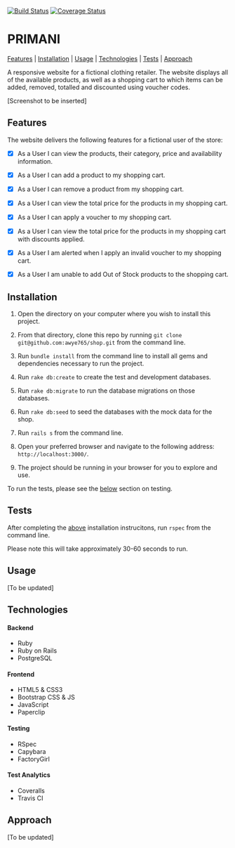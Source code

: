 [![Build Status](https://travis-ci.org/awye765/shop.svg?branch=master)](https://travis-ci.org/awye765/shop) [![Coverage Status](https://coveralls.io/repos/github/awye765/shop/badge.svg?branch=master)](https://coveralls.io/github/awye765/shop?branch=master)
# PRIMANI

[Features](#features) | [Installation](#installation) | [Usage](#usage) | [Technologies](#technologies) | [Tests](#tests) | [Approach](#approach)

A responsive website for a fictional clothing retailer.  The website displays all of the available products, as well as a shopping cart to which items can be added, removed, totalled and discounted using voucher codes.

[Screenshot to be inserted]

## <a name="features">Features

The website delivers the following features for a fictional user of the store:

- [X] As a User I can view the products, their category, price and availability information.

- [X] As a User I can add a product to my shopping cart.

- [X] As a User I can remove a product from my shopping cart.

- [X] As a User I can view the total price for the products in my shopping cart.

- [X] As a User I can apply a voucher to my shopping cart.

- [X] As a User I can view the total price for the products in my shopping cart with discounts applied.

- [X] As a User I am alerted when I apply an invalid voucher to my shopping cart.

- [X] As a User I am unable to add Out of Stock products to the shopping cart.

## <a name="installation">Installation

1. Open the directory on your computer where you wish to install this project.

2. From that directory, clone this repo by running ``git clone git@github.com:awye765/shop.git`` from the command line.

3. Run ``bundle install`` from the command line to install all gems and dependencies necessary to run the project.

4. Run ``rake db:create`` to create the test and development databases.

5. Run ``rake db:migrate`` to run the database migrations on those databases.

6. Run ``rake db:seed`` to seed the databases with the mock data for the shop.

7. Run ``rails s`` from the command line.

8. Open your preferred browser and navigate to the following address: ``http://localhost:3000/``.

9. The project should be running in your browser for you to explore and use.

To run the tests, please see the [below](#tests) section on testing.

## <a name="tests">Tests

After completing the  [above](#installation) installation instrucitons, run  ``rspec`` from the command line.

Please note this will take approximately 30-60 seconds to run.

## <a name="usage">Usage

[To be updated]

## <a name="technologies">Technologies

#### Backend
- Ruby
- Ruby on Rails
- PostgreSQL

#### Frontend
- HTML5 & CSS3
- Bootstrap CSS & JS
- JavaScript
- Paperclip

#### Testing
- RSpec
- Capybara
- FactoryGirl

#### Test Analytics
- Coveralls
- Travis CI

## <a name="approach">Approach

[To be updated]
